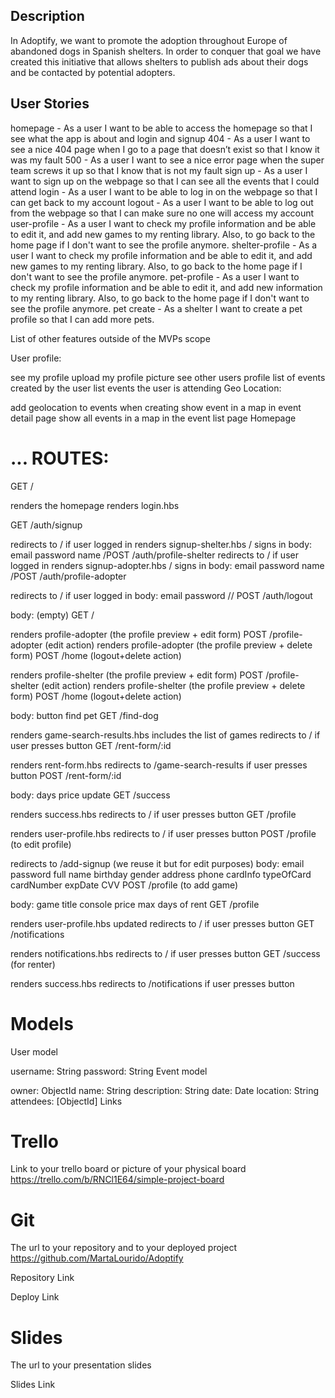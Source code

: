 ## Description

In Adoptify, we want to promote the adoption throughout Europe of abandoned dogs in Spanish shelters. In order to conquer that goal we have created this initiative that allows shelters to publish ads about their dogs and be contacted by potential adopters.

## User Stories

homepage - As a user I want to be able to access the homepage so that I see what the app is about and login and signup 404 - As a user I want to see a nice 404 page when I go to a page that doesn’t exist so that I know it was my fault 500 - As a user I want to see a nice error page when the super team screws it up so that I know that is not my fault sign up - As a user I want to sign up on the webpage so that I can see all the events that I could attend login - As a user I want to be able to log in on the webpage so that I can get back to my account logout - As a user I want to be able to log out from the webpage so that I can make sure no one will access my account user-profile - As a user I want to check my profile information and be able to edit it, and add new games to my renting library. Also, to go back to the home page if I don't want to see the profile anymore. shelter-profile - As a user I want to check my profile information and be able to edit it, and add new games to my renting library. Also, to go back to the home page if I don't want to see the profile anymore. pet-profile - As a user I want to check my profile information and be able to edit it, and add new information to my renting library. Also, to go back to the home page if I don't want to see the profile anymore. pet create - As a shelter I want to create a pet profile so that I can add more pets.

List of other features outside of the MVPs scope

User profile:

see my profile upload my profile picture see other users profile list of events created by the user list events the user is attending Geo Location:

add geolocation to events when creating show event in a map in event detail page show all events in a map in the event list page Homepage

# ... ROUTES:

GET /

renders the homepage renders login.hbs

GET /auth/signup 

redirects to / if user logged in renders signup-shelter.hbs 
             / signs in body: email password name
             /POST /auth/profile-shelter
redirects to / if user logged in renders signup-adopter.hbs 
             / signs in body: email password name
             /POST /auth/profile-adopter         

redirects to / if user logged in body: email password // POST /auth/logout

body: (empty) GET /

renders profile-adopter (the profile preview + edit form) POST /profile-adopter (edit action)
renders profile-adopter (the profile preview + delete form) POST /home (logout+delete action)

renders profile-shelter (the profile preview + edit form) POST /profile-shelter (edit action)
renders profile-shelter (the profile preview + delete form) POST /home (logout+delete action)

body: button find pet GET /find-dog

renders game-search-results.hbs includes the list of games redirects to / if user presses button GET /rent-form/:id

renders rent-form.hbs redirects to /game-search-results if user presses button POST /rent-form/:id

body: days price update GET /success

renders success.hbs redirects to / if user presses button GET /profile

renders user-profile.hbs redirects to / if user presses button POST /profile (to edit profile)

redirects to /add-signup (we reuse it but for edit purposes) body: email password full name birthday gender address phone cardInfo typeOfCard cardNumber expDate CVV POST /profile (to add game)

body: game title console price max days of rent GET /profile

renders user-profile.hbs updated redirects to / if user presses button GET /notifications

renders notifications.hbs redirects to / if user presses button GET /success (for renter)

renders success.hbs redirects to /notifications if user presses button

# Models

User model

username: String password: String Event model

owner: ObjectId name: String description: String date: Date location: String attendees: [ObjectId] Links

# Trello

Link to your trello board or picture of your physical board https://trello.com/b/RNCl1E64/simple-project-board

# Git

The url to your repository and to your deployed project https://github.com/MartaLourido/Adoptify

Repository Link

Deploy Link

# Slides

The url to your presentation slides

Slides Link
